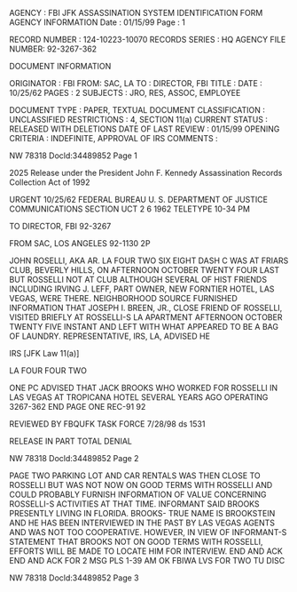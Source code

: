 AGENCY : FBI
JFK ASSASSINATION SYSTEM
IDENTIFICATION FORM
AGENCY INFORMATION
Date : 01/15/99
Page : 1

RECORD NUMBER : 124-10223-10070
RECORDS SERIES : HQ
AGENCY FILE NUMBER: 92-3267-362

DOCUMENT INFORMATION

ORIGINATOR : FBI
FROM: SAC, LA
TO : DIRECTOR, FBI
TITLE :
DATE : 10/25/62
PAGES : 2
SUBJECTS : JRO, RES, ASSOC, EMPLOYEE

DOCUMENT TYPE : PAPER, TEXTUAL DOCUMENT
CLASSIFICATION : UNCLASSIFIED
RESTRICTIONS : 4, SECTION 11(a)
CURRENT STATUS : RELEASED WITH DELETIONS
DATE OF LAST REVIEW : 01/15/99
OPENING CRITERIA : INDEFINITE, APPROVAL OF IRS
COMMENTS :

NW 78318 Docld:34489852 Page 1

2025 Release under the President John F. Kennedy
Assassination Records Collection Act of 1992

URGENT 10/25/62
FEDERAL BUREAU
U. S. DEPARTMENT OF JUSTICE
COMMUNICATIONS SECTION
UCT 2 6 1962
TELETYPE
10-34 PM

TO DIRECTOR, FBI 92-3267

FROM SAC, LOS ANGELES 92-1130 2P

JOHN ROSELLI, AKA AR. LA FOUR TWO SIX EIGHT DASH C WAS
AT FRIARS CLUB, BEVERLY HILLS, ON AFTERNOON OCTOBER TWENTY
FOUR LAST BUT ROSSELLI NOT AT CLUB ALTHOUGH SEVERAL OF HIST
FRIENDS INCLUDING IRVING J. LEFF, PART OWNER, NEW FORNTIER HOTEL,
LAS VEGAS, WERE THERE. NEIGHBORHOOD SOURCE FURNISHED
INFORMATION THAT JOSEPH I. BREEN, JR., CLOSE FRIEND OF ROSSELLI,
VISITED BRIEFLY AT ROSSELLI-S LA APARTMENT AFTERNOON OCTOBER
TWENTY FIVE INSTANT AND LEFT WITH WHAT APPEARED TO BE A BAG
OF LAUNDRY. REPRESENTATIVE, IRS, LA, ADVISED HE

IRS [JFK Law 11(a)]

LA FOUR FOUR TWO

ONE PC ADVISED THAT JACK BROOKS WHO WORKED FOR ROSSELLI IN
LAS VEGAS AT TROPICANA HOTEL SEVERAL YEARS AGO OPERATING 3267-362
END PAGE ONE REC-91 92

REVIEWED BY FBQUFK TASK FORCE
7/28/98 ds 1531

RELEASE IN PART
TOTAL DENIAL

NW 78318 Docld:34489852 Page 2

PAGE TWO
PARKING LOT AND CAR RENTALS WAS THEN CLOSE TO ROSSELLI
BUT WAS NOT NOW ON GOOD TERMS WITH ROSSELLI AND COULD
PROBABLY FURNISH INFORMATION OF VALUE CONCERNING ROSSELLI-S
ACTIVITIES AT THAT TIME. INFORMANT SAID BROOKS PRESENTLY
LIVING IN FLORIDA. BROOKS- TRUE NAME IS BROOKSTEIN AND HE
HAS BEEN INTERVIEWED IN THE PAST BY LAS VEGAS AGENTS AND
WAS NOT TOO COOPERATIVE. HOWEVER, IN VIEW OF INFORMANT-S
STATEMENT THAT BROOKS NOT ON GOOD TERMS WITH ROSSELLI,
EFFORTS WILL BE MADE TO LOCATE HIM FOR INTERVIEW.
END AND ACK
END AND ACK FOR 2 MSG PLS
1-39 AM OK FBIWA LVS FOR TWO
TU DISC

NW 78318 Docld:34489852 Page 3

